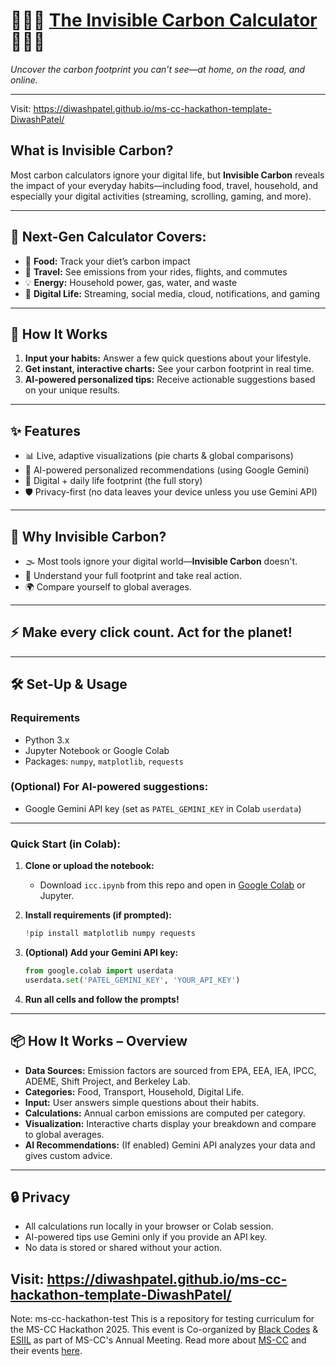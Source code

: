 # 🌱🌱🌱 [The Invisible Carbon Calculator](https://diwashpatel.github.io/ms-cc-hackathon-template-DiwashPatel/) 🌱🌱🌱

_Uncover the carbon footprint you can’t see—at home, on the road, and online._

---
Visit: https://diwashpatel.github.io/ms-cc-hackathon-template-DiwashPatel/
## What is **Invisible Carbon**?

Most carbon calculators ignore your digital life, but **Invisible Carbon** reveals the impact of your everyday habits—including food, travel, household, and especially your digital activities (streaming, scrolling, gaming, and more).

---

## 🚀 **Next-Gen Calculator Covers:**
- 🍔 **Food:** Track your diet’s carbon impact
- 🚗 **Travel:** See emissions from your rides, flights, and commutes
- 💡 **Energy:** Household power, gas, water, and waste
- 📱 **Digital Life:** Streaming, social media, cloud, notifications, and gaming

---

## 🧭 **How It Works**

1. **Input your habits:** Answer a few quick questions about your lifestyle.
2. **Get instant, interactive charts:** See your carbon footprint in real time.
3. **AI-powered personalized tips:** Receive actionable suggestions based on your unique results.

---

## ✨ **Features**

- 📊 Live, adaptive visualizations (pie charts & global comparisons)
- 🤖 AI-powered personalized recommendations (using Google Gemini)
- 🚦 Digital + daily life footprint (the full story)
- 🛡️ Privacy-first (no data leaves your device unless you use Gemini API)

---

## 🌱 **Why Invisible Carbon?**
- 🌫️ Most tools ignore your digital world—**Invisible Carbon** doesn't.
- 🌱 Understand your full footprint and take real action.
- 🌍 Compare yourself to global averages.

---

## ⚡ **Make every click count. Act for the planet!**

---

## 🛠️ **Set-Up & Usage**

### **Requirements**

- Python 3.x
- Jupyter Notebook or Google Colab
- Packages: `numpy`, `matplotlib`, `requests`

### **(Optional) For AI-powered suggestions:**
- Google Gemini API key (set as `PATEL_GEMINI_KEY` in Colab `userdata`)

---

### **Quick Start (in Colab):**

1. **Clone or upload the notebook:**
    - Download `icc.ipynb` from this repo and open in [Google Colab](https://colab.research.google.com/) or Jupyter.

2. **Install requirements (if prompted):**
    ```python
    !pip install matplotlib numpy requests
    ```

3. **(Optional) Add your Gemini API key:**
    ```python
    from google.colab import userdata
    userdata.set('PATEL_GEMINI_KEY', 'YOUR_API_KEY')
    ```

4. **Run all cells and follow the prompts!**

---

## 📦 **How It Works – Overview**

- **Data Sources:** Emission factors are sourced from EPA, EEA, IEA, IPCC, ADEME, Shift Project, and Berkeley Lab.
- **Categories:** Food, Transport, Household, Digital Life.
- **Input:** User answers simple questions about their habits.
- **Calculations:** Annual carbon emissions are computed per category.
- **Visualization:** Interactive charts display your breakdown and compare to global averages.
- **AI Recommendations:** (If enabled) Gemini API analyzes your data and gives custom advice.

---

## 🔒 **Privacy**

- All calculations run locally in your browser or Colab session.
- AI-powered tips use Gemini only if you provide an API key.
- No data is stored or shared without your action.

Visit: https://diwashpatel.github.io/ms-cc-hackathon-template-DiwashPatel/
---



Note:
ms-cc-hackathon-test
This is a repository for testing curriculum for the MS-CC Hackathon 2025. This event is Co-organized by [Black Codes](https://theblackcodes.org/) & [ESIIL](https://esiil.org/) as part of MS-CC's Annual Meeting. Read more about [MS-CC](https://ms-cc.org/) and their events [here](https://ms-cc.org/2025-ms-cc-annual-meeting/).
